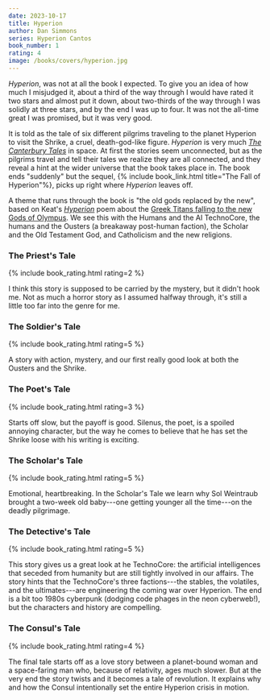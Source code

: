 ```yaml
---
date: 2023-10-17
title: Hyperion
author: Dan Simmons
series: Hyperion Cantos
book_number: 1
rating: 4
image: /books/covers/hyperion.jpg
---
```


<cite class="book-title">Hyperion</cite>, was not at all the book I expected.
To give you an idea of how much I misjudged it, about a third of the way
through I would have rated it two stars and almost put it down, about
two-thirds of the way through I was solidly at three stars, and by the end I
was up to four. It was not the all-time great I was promised, but it was very
good.

It is told as the tale of six different pilgrims traveling to the planet
Hyperion to visit the Shrike, a cruel, death-god-like figure. <cite
class="book-title">Hyperion</cite> is very much <cite class="book-title">[The
Canterbury Tales][tales]</cite> in space. At first the stories seem
unconnected, but as the pilgrims travel and tell their tales we realize they
are all connected, and they reveal a hint at the wider universe that the book
takes place in. The book ends "suddenly" but the sequel, {% include
book_link.html title="The Fall of Hyperion"%}, picks up right where <cite
class="book-title">Hyperion</cite> leaves off.

[tales]: https://en.wikipedia.org/wiki/The_Canterbury_Tales

A theme that runs through the book is "the old gods replaced by the new",
based on Keat's <cite class="book-title">[Hyperion][hyperion]</cite> poem
about the [Greek Titans falling to the new Gods of Olympus][titanomachy]. We
see this with the Humans and the AI TechnoCore, the humans and the Ousters (a
breakaway post-human faction), the Scholar and the Old Testament God, and
Catholicism and the new religions.

[hyperion]: https://en.wikipedia.org/wiki/Hyperion_(poem)
[titanomachy]: https://en.wikipedia.org/wiki/Titanomachy

### The Priest's Tale
{% include book_rating.html rating=2 %}

I think this story is supposed to be carried by the mystery, but it didn't
hook me. Not as much a horror story as I assumed halfway through, it's still a
little too far into the genre for me.

### The Soldier's Tale
{% include book_rating.html rating=5 %}

A story with action, mystery, and our first really good look at both the
Ousters and the Shrike.

### The Poet's Tale
{% include book_rating.html rating=3 %}

Starts off slow, but the payoff is good. Silenus, the poet, is a spoiled
annoying character, but the way he comes to believe that he has set the Shrike
loose with his writing is exciting.

### The Scholar's Tale
{% include book_rating.html rating=5 %}

Emotional, heartbreaking. In the Scholar's Tale we learn why Sol Weintraub
brought a two-week old baby---one getting younger all the time---on the deadly
pilgrimage.

### The Detective's Tale
{% include book_rating.html rating=5 %}

This story gives us a great look at he TechnoCore: the artificial
intelligences that seceded from humanity but are still tightly involved in our
affairs. The story hints that the TechnoCore's three factions---the stables,
the volatiles, and the ultimates---are engineering the coming war over
Hyperion. The end is a bit too 1980s cyberpunk (dodging code phages in the
neon cyberweb!), but the characters and history are compelling.

### The Consul's Tale
{% include book_rating.html rating=4 %}

The final tale starts off as a love story between a planet-bound woman and a
space-faring man who, because of relativity, ages much slower. But at the very
end the story twists and it becomes a tale of revolution. It explains why and
how the Consul intentionally set the entire Hyperion crisis in motion.
